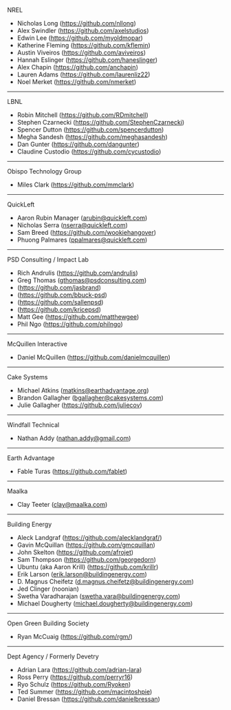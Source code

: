 NREL

- Nicholas Long (https://github.com/nllong)
- Alex Swindler (https://github.com/axelstudios)
- Edwin Lee (https://github.com/myoldmopar)
- Katherine Fleming (https://github.com/kflemin)
- Austin Viveiros (https://github.com/aviveiros)
- Hannah Eslinger (https://github.com/haneslinger)
- Alex Chapin (https://github.com/anchapin)
- Lauren Adams (https://github.com/laurenliz22)
- Noel Merket (https://github.com/nmerket)

---

LBNL

- Robin Mitchell (https://github.com/RDmitchell)
- Stephen Czarnecki (https://github.com/StephenCzarnecki)
- Spencer Dutton (https://github.com/spencerdutton)
- Megha Sandesh (https://github.com/meghasandesh)
- Dan Gunter (https://github.com/dangunter)
- Claudine Custodio (https://github.com/cycustodio)

---

Obispo Technology Group

- Miles Clark (https://github.com/mmclark)

---

QuickLeft

- Aaron Rubin Manager (arubin@quickleft.com)
- Nicholas Serra (nserra@quickleft.com)
- Sam Breed (https://github.com/wookiehangover)
- Phuong Palmares (ppalmares@quickleft.com)

---

PSD Consulting / Impact Lab

- Rich Andrulis (https://github.com/andrulis)
- Greg Thomas (gthomas@psdconsulting.com)
- (https://github.com/jasbrand)
- (https://github.com/bbuck-psd)
- (https://github.com/sallenpsd)
- (https://github.com/kricepsd)
- Matt Gee (https://github.com/matthewgee)
- Phil Ngo (https://github.com/philngo)

---

McQuillen Interactive

- Daniel McQuillen (https://github.com/danielmcquillen)

---

Cake Systems

- Michael Atkins (matkins@earthadvantage.org)
- Brandon Gallagher (bgallagher@cakesystems.com)
- Julie Gallagher (https://github.com/juliecov)

---

Windfall Technical

- Nathan Addy (nathan.addy@gmail.com)

---

Earth Advantage

- Fable Turas (https://github.com/fablet)

---

Maalka

- Clay Teeter (clay@maalka.com)

---

Building Energy

- Aleck Landgraf (https://github.com/alecklandgraf/)
- Gavin McQuillan (https://github.com/gmcquillan)
- John Skelton (https://github.com/afrojet)
- Sam Thompson (https://github.com/georgedorn)
- Ubuntu (aka Aaron Krill) (https://github.com/krillr)
- Erik Larson (erik.larson@buildingenergy.com)
- D. Magnus Cheifetz (d.magnus.cheifetz@buildingenergy.com)
- Jed Clinger (noonian)
- Swetha Varadharajan (swetha.vara@buildingenergy.com)
- Michael Dougherty (michael.dougherty@buildingenergy.com)

---

Open Green Building Society

- Ryan McCuaig (https://github.com/rgm/)

---

Dept Agency / Formerly Devetry

- Adrian Lara (https://github.com/adrian-lara)
- Ross Perry (https://github.com/perryr16)
- Ryo Schulz (https://github.com/Ryoken)
- Ted Summer (https://github.com/macintoshpie)
- Daniel Bressan (https://github.com/danielbressan)
